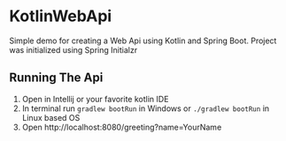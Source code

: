 # KotlinWebApi
Simple demo for creating a Web Api using Kotlin and Spring Boot. Project was initialized using Spring Initialzr
## Running The Api
1. Open in Intellij or your favorite kotlin IDE
2. In terminal run `gradlew bootRun` in Windows or `./gradlew bootRun` in Linux based OS
3. Open http://localhost:8080/greeting?name=YourName

